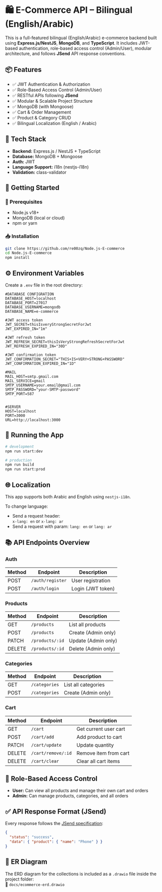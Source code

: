 # 🛍️ E-Commerce API – Bilingual (English/Arabic)

This is a full-featured bilingual (English/Arabic) e-commerce backend built using **Express.js/NestJS**, **MongoDB**, and **TypeScript**. It includes JWT-based authentication, role-based access control (Admin/User), modular architecture, and follows **JSend** API response conventions.

## 📦 Features

- ✅ JWT Authentication & Authorization
- ✅ Role-Based Access Control (Admin/User)
- ✅ RESTful APIs following **JSend**
- ✅ Modular & Scalable Project Structure
- ✅ MongoDB (with Mongoose)
- ✅ Cart & Order Management
- ✅ Product & Category CRUD
- ✅ Bilingual Localization (English / Arabic)

## 📁 Tech Stack

- **Backend:** Express.js / NestJS + TypeScript
- **Database:** MongoDB + Mongoose
- **Auth:** JWT
- **Language Support:** i18n (nestjs-i18n)
- **Validation:** class-validator

## 🚀 Getting Started

### 📌 Prerequisites

- Node.js v18+
- MongoDB (local or cloud)
- npm or yarn

### 📥 Installation

```bash
git clone https://github.com/re00zq/Node.js-E-commerce
cd Node.js-E-commerce
npm install
```

## ⚙️ Environment Variables

Create a `.env` file in the root directory:

```env
#DATABASE CONFIGRATION
DATABASE_HOST=localhost
DATABASE_PORT=27017
DATABASE_USERNAME=mongodb
DATABASE_NAME=e-commerce

#JWT access token
JWT_SECRET=thisIsveryStrongSecretForJwt
JWT_EXPIRED_IN="1m"

#JWT refresh token
JWT_REFRESH_SECRET=thisIsVeryStrongRefreshSecretForJwt
JWT_REFRESH_EXPIRED_IN="30D"

#JWT confirmation token
JWT_CONFIRMATION_SECRET="THIS+IS+VERY+STRONG+PASSWORD"
JWT_CONFIRMATION_EXPIRED_IN="1D"

#MAIL
MAIL_HOST=smtp.gmail.com
MAIL_SERVICE=gmail
SMTP_USERNAME=your.email@gmail.com
SMTP_PASSWORD="your-SMTP-password"
SMTP_PORT=587


#SERVER
HOST=localhost
PORT=3000
URL=http://localhost:3000
```

## 🏁 Running the App

```bash
# development
npm run start:dev

# production
npm run build
npm run start:prod
```

## 🌐 Localization

This app supports both Arabic and English using `nestjs-i18n`.

To change language:

- Send a request header:  
  `x-lang: en` or `x-lang: ar`
- Send a request with param:
  `lang: en` or `lang: ar`

## 📚 API Endpoints Overview

### Auth

| Method | Endpoint         | Description       |
| ------ | ---------------- | ----------------- |
| POST   | `/auth/register` | User registration |
| POST   | `/auth/login`    | Login (JWT token) |

### Products

| Method | Endpoint        | Description         |
| ------ | --------------- | ------------------- |
| GET    | `/products`     | List all products   |
| POST   | `/products`     | Create (Admin only) |
| PATCH  | `/products/:id` | Update (Admin only) |
| DELETE | `/products/:id` | Delete (Admin only) |

### Categories

| Method | Endpoint      | Description         |
| ------ | ------------- | ------------------- |
| GET    | `/categories` | List all categories |
| POST   | `/categories` | Create (Admin only) |

### Cart

| Method | Endpoint           | Description           |
| ------ | ------------------ | --------------------- |
| GET    | `/cart`            | Get current user cart |
| POST   | `/cart/add`        | Add product to cart   |
| PATCH  | `/cart/update`     | Update quantity       |
| DELETE | `/cart/remove/:id` | Remove item from cart |
| DELETE | `/cart/clear`      | Clear all cart items  |

## 👮 Role-Based Access Control

- **User:** Can view all products and manage their own cart and orders
- **Admin:** Can manage products, categories, and all orders

## ✅ API Response Format (JSend)

Every response follows the [JSend specification](https://github.com/omniti-labs/jsend):

```json
{
  "status": "success",
  "data": { "product": { "name": "Phone" } }
}
```

## 📐 ER Diagram

The ERD diagram for the collections is included as a `.drawio` file inside the project folder:  
📁 `docs/ecommerce-erd.drawio`
